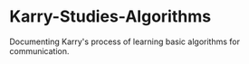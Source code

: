 # Karry-Studies-Algorithms
Documenting Karry's process of learning basic algorithms for communication.
